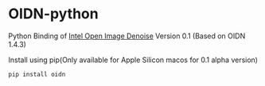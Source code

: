 # OIDN-python
Python Binding of [Intel Open Image Denoise](https://github.com/OpenImageDenoise/oidn) Version 0.1 (Based on OIDN 1.4.3)

Install using pip(Only available for Apple Silicon macos for 0.1 alpha version)

```
pip install oidn
```
